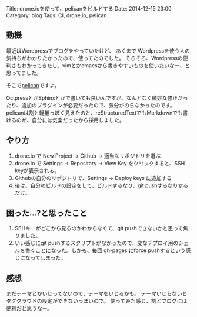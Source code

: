 Title: drone.ioを使って、pelicanをビルドする
Date: 2014-12-15 23:00
Category: blog
Tags: CI, drone.io, pelican

## 動機
最近はWordpressでブログをやっていたけど、
あくまで Wordpressを使う人の気持ちがわかりたかったので、使ってたのでした。
そろそろ、Wordpressの便利さもわかってきたし、vimとかemacsから書きやすいものを使いたいなー、と思ってました。

そこで[pelican](http://docs.getpelican.com/en/3.5.0/index.html)ですよ。

OctpressとかSphinxとかで書いても良いんですが、なんとなく微妙な修正だったり、追加のプラグインが必要だったので、気分がのらなかったのです。
pelicanは割と軽量っぽく見えたのと、reStructuredTextでもMarkdownでも書けるのが、自分には気楽だったから採用しました。

## やり方
1. drone.io で New Project -> Github -> 適当なリポジトリを選ぶ
2. drone.io で Settings -> Repository -> View Key をクリックすると、SSH keyが表示される。
3. Githubの自分のリポジトリで、Settings -> Deploy keys に追加する
4. 後は、自分のビルドの設定をして、ビルドするなり、git pushするなりするだけ。

## 困った...?と思ったこと
1. SSHキーがどこから見るのかわからなくて、git pushできないかと思って焦りました。
2. いい感じにgit pushするスクリプトがなかったので、変なデプロイ用のシェルを書くことになった。しかも、毎回 gh-pages にforce pushするという感じになってしまった。

## 感想
まだテーマとかいじってないので、テーマをいじるかも。
テーマいじらないとタグクラウドの設定ができないっぽいので。
使ってみた感じ、割とブログには便利だと思うなー。



